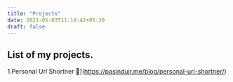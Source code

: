 ```yaml
---
title: "Projects"
date: 2021-05-03T11:14:42+05:30
draft: false
---
```

## List of my projects.

1.Personal Url Shortner 🔗](https://pasindujr.me/blog/personal-url-shortner/)